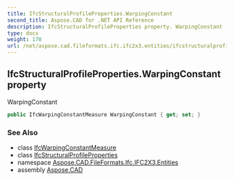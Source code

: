 ```yaml
---
title: IfcStructuralProfileProperties.WarpingConstant
second_title: Aspose.CAD for .NET API Reference
description: IfcStructuralProfileProperties property. WarpingConstant
type: docs
weight: 170
url: /net/aspose.cad.fileformats.ifc.ifc2x3.entities/ifcstructuralprofileproperties/warpingconstant/
---
```

## IfcStructuralProfileProperties.WarpingConstant property

WarpingConstant

```csharp
public IfcWarpingConstantMeasure WarpingConstant { get; set; }
```

### See Also

* class [IfcWarpingConstantMeasure](../../../aspose.cad.fileformats.ifc.ifc2x3.types/ifcwarpingconstantmeasure/)
* class [IfcStructuralProfileProperties](../)
* namespace [Aspose.CAD.FileFormats.Ifc.IFC2X3.Entities](../../ifcstructuralprofileproperties/)
* assembly [Aspose.CAD](../../../)


